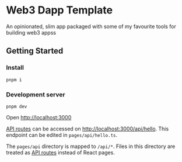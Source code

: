 # Web3 Dapp Template

An opinionated, slim app packaged with some of my favourite tools for building web3 appss

## Getting Started

### Install

```
pnpm i
```

### Development server

```
pnpm dev
```

Open [http://localhost:3000](http://localhost:3000)

[API routes](https://nextjs.org/docs/api-routes/introduction) can be accessed on [http://localhost:3000/api/hello](http://localhost:3000/api/hello). This endpoint can be edited in `pages/api/hello.ts`.

The `pages/api` directory is mapped to `/api/*`. Files in this directory are treated as [API routes](https://nextjs.org/docs/api-routes/introduction) instead of React pages.
